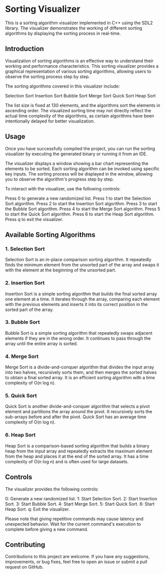 # Sorting Visualizer

This is a sorting algorithm visualizer implemented in C++ using the SDL2 library. The visualizer demonstrates the working of different sorting algorithms by displaying the sorting process in real-time.

## Introduction

Visualization of sorting algorithms is an effective way to understand their working and performance characteristics. This sorting visualizer provides a graphical representation of various sorting algorithms, allowing users to observe the sorting process step by step.

The sorting algorithms covered in this visualizer include:

Selection Sort
Insertion Sort
Bubble Sort
Merge Sort
Quick Sort
Heap Sort

The list size is fixed at 130 elements, and the algorithms sort the elements in ascending order. The visualized sorting time may not directly reflect the actual time complexity of the algorithms, as certain algorithms have been intentionally delayed for better visualization.

## Usage

Once you have successfully compiled the project, you can run the sorting visualizer by executing the generated binary or running it from an IDE.

The visualizer displays a window showing a bar chart representing the elements to be sorted. Each sorting algorithm can be invoked using specific key inputs. The sorting process will be displayed in the window, allowing you to observe the algorithm's progress step by step.

To interact with the visualizer, use the following controls:

Press 0 to generate a new randomized list.
Press 1 to start the Selection Sort algorithm.
Press 2 to start the Insertion Sort algorithm.
Press 3 to start the Bubble Sort algorithm.
Press 4 to start the Merge Sort algorithm.
Press 5 to start the Quick Sort algorithm.
Press 6 to start the Heap Sort algorithm.
Press q to exit the visualizer.


## Available Sorting Algorithms

### 1. Selection Sort
Selection Sort is an in-place comparison sorting algorithm. It repeatedly finds the minimum element from the unsorted part of the array and swaps it with the element at the beginning of the unsorted part.

### 2. Insertion Sort
Insertion Sort is a simple sorting algorithm that builds the final sorted array one element at a time. It iterates through the array, comparing each element with the previous elements and inserts it into its correct position in the sorted part of the array.

### 3. Bubble Sort
Bubble Sort is a simple sorting algorithm that repeatedly swaps adjacent elements if they are in the wrong order. It continues to pass through the array until the entire array is sorted.

### 4. Merge Sort
Merge Sort is a divide-and-conquer algorithm that divides the input array into two halves, recursively sorts them, and then merges the sorted halves to obtain a final sorted array. It is an efficient sorting algorithm with a time complexity of O(n log n).

### 5. Quick Sort
Quick Sort is another divide-and-conquer algorithm that selects a pivot element and partitions the array around the pivot. It recursively sorts the sub-arrays before and after the pivot. Quick Sort has an average time complexity of O(n log n).

### 6. Heap Sort
Heap Sort is a comparison-based sorting algorithm that builds a binary heap from the input array and repeatedly extracts the maximum element from the heap and places it at the end of the sorted array. It has a time complexity of O(n log n) and is often used for large datasets.


## Controls

The visualizer provides the following controls:

0: Generate a new randomized list.
1: Start Selection Sort.
2: Start Insertion Sort.
3: Start Bubble Sort.
4: Start Merge Sort.
5: Start Quick Sort.
6: Start Heap Sort.
q: Exit the visualizer.

Please note that giving repetitive commands may cause latency and unexpected behavior. Wait for the current command's execution to complete before giving a new command.


## Contributing

Contributions to this project are welcome. If you have any suggestions, improvements, or bug fixes, feel free to open an issue or submit a pull request on GitHub.
